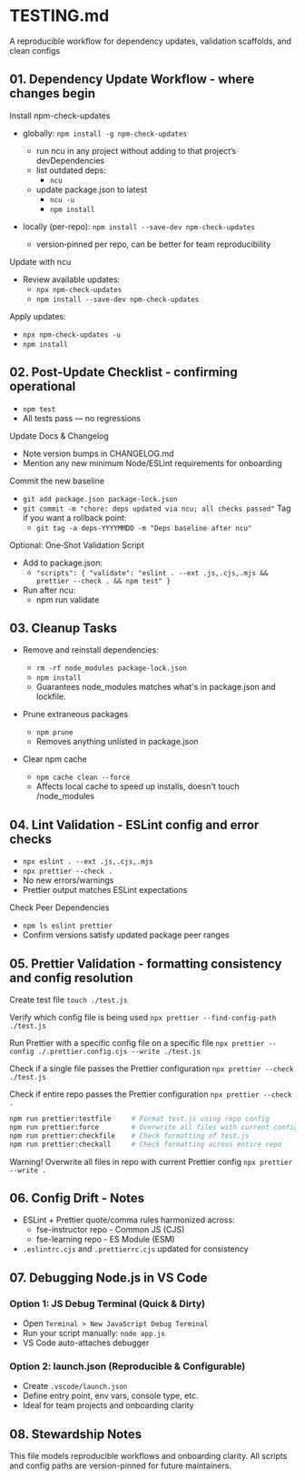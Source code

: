# TESTING.md

A reproducible workflow for dependency updates, validation scaffolds, and clean configs

## 01. Dependency Update Workflow - where changes begin

Install npm-check-updates

- globally: `npm install -g npm-check-updates`
  - run ncu in any project without adding to that project’s devDependencies
  - list outdated deps:
    - `ncu`
  - update package.json to latest
    - `ncu -u`
    - `npm install`

- locally (per-repo): `npm install --save-dev npm-check-updates`
  - version‑pinned per repo, can be better for team reproducibility

Update with ncu

- Review available updates:
  - `npx npm-check-updates`
  - `npm install --save-dev npm-check-updates`

Apply updates:

- `npx npm-check-updates -u`
- `npm install`

## 02. Post-Update Checklist - confirming operational

- `npm test`
- All tests pass — no regressions

Update Docs & Changelog

- Note version bumps in CHANGELOG.md
- Mention any new minimum Node/ESLint requirements for onboarding

Commit the new baseline

- `git add package.json package-lock.json`
- `git commit -m "chore: deps updated via ncu; all checks passed"`
  Tag if you want a rollback point:
  - `git tag -a deps-YYYYMMDD -m "Deps baseline after ncu"`

Optional: One‑Shot Validation Script

- Add to package.json:
  - `"scripts": {
"validate": "eslint . --ext .js,.cjs,.mjs && prettier --check . && npm test"
}`
- Run after ncu:
  - npm run validate

## 03. Cleanup Tasks

- Remove and reinstall dependencies:
  - `rm -rf node_modules package-lock.json`
  - `npm install`
  - Guarantees node_modules matches what's in package.json and lockfile.

- Prune extraneous packages
  - `npm prune`
  - Removes anything unlisted in package.json

- Clear npm cache
  - `npm cache clean --force`
  - Affects local cache to speed up installs, doesn't touch /node_modules

## 04. Lint Validation - ESLint config and error checks

- `npx eslint . --ext .js,.cjs,.mjs`
- `npx prettier --check .`
- No new errors/warnings
- Prettier output matches ESLint expectations

Check Peer Dependencies

- `npm ls eslint prettier`
- Confirm versions satisfy updated package peer ranges

## 05. Prettier Validation - formatting consistency and config resolution

Create test file
`touch ./test.js`

Verify which config file is being used
`npx prettier --find-config-path ./test.js`

Run Prettier with a specific config file on a specific file
`npx prettier --config ./.prettier.config.cjs --write ./test.js`

Check if a single file passes the Prettier configuration
`npx prettier --check ./test.js`

Check if entire repo passes the Prettier configuration
`npx prettier --check .`

```sh
npm run prettier:testfile     # Format test.js using repo config
npm run prettier:force        # Overwrite all files with current config
npm run prettier:checkfile    # Check formatting of test.js
npm run prettier:checkall     # Check formatting across entire repo

```

Warning! Overwrite all files in repo with current Prettier config
`npx prettier --write .`

## 06. Config Drift - Notes

- ESLint + Prettier quote/comma rules harmonized across:
  - fse-instructor repo - Common JS (CJS)
  - fse-learning repo - ES Module (ESM)
- `.eslintrc.cjs` and `.prettierrc.cjs` updated for consistency

## 07. Debugging Node.js in VS Code

### Option 1: JS Debug Terminal (Quick & Dirty)
- Open `Terminal > New JavaScript Debug Terminal`
- Run your script manually: `node app.js`
- VS Code auto-attaches debugger

### Option 2: launch.json (Reproducible & Configurable)
- Create `.vscode/launch.json`
- Define entry point, env vars, console type, etc.
- Ideal for team projects and onboarding clarity

## 08. Stewardship Notes

This file models reproducible workflows and onboarding clarity. 
All scripts and config paths are version-pinned for future maintainers.
